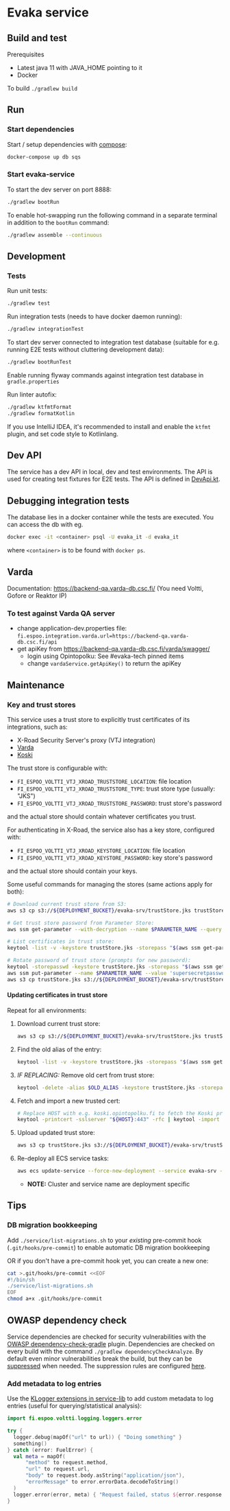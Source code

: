 <!--
SPDX-FileCopyrightText: 2017-2020 City of Espoo

SPDX-License-Identifier: LGPL-2.1-or-later
-->

# Evaka service

## Build and test

Prerequisites

- Latest java 11 with JAVA_HOME pointing to it
- Docker

To build `./gradlew build`

## Run

### Start dependencies

Start / setup dependencies with [compose](../compose/README.md):

```sh
docker-compose up db sqs
```

### Start evaka-service

To start the dev server on port 8888:

```sh
./gradlew bootRun
```

To enable hot-swapping run the following command in a separate terminal in addition to the `bootRun` command:

```sh
./gradlew assemble --continuous
```

## Development

### Tests

Run unit tests:

```sh
./gradlew test
```

Run integration tests (needs to have docker daemon running):

```sh
./gradlew integrationTest
```

To start dev server connected to integration test database (suitable for e.g. running E2E tests without cluttering
development data):

```sh
./gradlew bootRunTest
```

Enable running flyway commands against integration test database in `gradle.properties`

Run linter autofix:

```sh
./gradlew ktfmtFormat
./gradlew formatKotlin
```

If you use IntelliJ IDEA, it's recommended to install and enable the `ktfmt`
plugin, and set code style to Kotlinlang.

## Dev API

The service has a dev API in local, dev and test environments.
The API is used for creating test fixtures for E2E tests.
The API is defined in [DevApi.kt](src/main/kotlin/fi/espoo/evaka/shared/dev/DevApi.kt).

## Debugging integration tests

The database lies in a docker container while the tests are executed. You can
access the db with eg.

```sh
docker exec -it <container> psql -U evaka_it -d evaka_it
```

where `<container>` is to be found with `docker ps`.

## Varda

Documentation: <https://backend-qa.varda-db.csc.fi/> (You need Voltti, Gofore or Reaktor IP)

### To test against Varda QA server

- change application-dev.properties file: `fi.espoo.integration.varda.url=https://backend-qa.varda-db.csc.fi/api`
- get apiKey from <https://backend-qa.varda-db.csc.fi/varda/swagger/>
  - login using Opintopolku: See #evaka-tech pinned items
  - change `vardaService.getApiKey()` to return the apiKey

## Maintenance

### Key and trust stores

This service uses a trust store to explicitly trust certificates of its
integrations, such as:

- X-Road Security Server's proxy (VTJ integration)
- [Varda](https://github.com/espoon-voltti/evaka/wiki/Varda-integraatio)
- [Koski](https://github.com/espoon-voltti/evaka/wiki/Koski-integraatio)

The trust store is configurable with:

- `FI_ESPOO_VOLTTI_VTJ_XROAD_TRUSTSTORE_LOCATION`: file location
- `FI_ESPOO_VOLTTI_VTJ_XROAD_TRUSTSTORE_TYPE`: trust store type (usually: "JKS")
- `FI_ESPOO_VOLTTI_VTJ_XROAD_TRUSTSTORE_PASSWORD`: trust store's password

and the actual store should contain whatever certificates you trust.

For authenticating in X-Road, the service also has a key store, configured with:

- `FI_ESPOO_VOLTTI_VTJ_XROAD_KEYSTORE_LOCATION`: file location
- `FI_ESPOO_VOLTTI_VTJ_XROAD_KEYSTORE_PASSWORD`: key store's password

and the actual store should contain your keys.

Some useful commands for managing the stores (same actions apply for both):

```sh
# Download current trust store from S3:
aws s3 cp s3://${DEPLOYMENT_BUCKET}/evaka-srv/trustStore.jks trustStore.jks

# Get trust store password from Parameter Store:
aws ssm get-parameter --with-decryption --name $PARAMETER_NAME --query 'Parameter.Value' --output text

# List certificates in trust store:
keytool -list -v -keystore trustStore.jks -storepass "$(aws ssm get-parameter --with-decryption --name $PARAMETER_NAME --query 'Parameter.Value' --output text)"

# Rotate password of trust store (prompts for new password):
keytool -storepasswd -keystore trustStore.jks -storepass "$(aws ssm get-parameter --with-decryption --name $PARAMETER_NAME --query 'Parameter.Value' --output text)"
aws ssm put-parameter --name $PARAMETER_NAME --value 'supersecretpassword' --type SecureString --overwrite
aws s3 cp trustStore.jks s3://${DEPLOYMENT_BUCKET}/evaka-srv/trustStore.jks
```

#### Updating certificates in trust store

Repeat for all environments:

1. Download current trust store:

    ```sh
    aws s3 cp s3://${DEPLOYMENT_BUCKET}/evaka-srv/trustStore.jks trustStore.jks
    ```

1. Find the old alias of the entry:

    ```sh
    keytool -list -v -keystore trustStore.jks -storepass "$(aws ssm get-parameter --with-decryption --name $PARAMETER_NAME --query 'Parameter.Value' --output text)"
    ```

1. *IF REPLACING:* Remove old cert from trust store:

    ```sh
    keytool -delete -alias $OLD_ALIAS -keystore trustStore.jks -storepass "$(aws ssm get-parameter --with-decryption --name $PARAMETER_NAME --query 'Parameter.Value' --output text)"
    ```

1. Fetch and import a new trusted cert:

    ```sh
    # Replace HOST with e.g. koski.opintopolku.fi to fetch the Koski production cert
    keytool -printcert -sslserver "${HOST}:443" -rfc | keytool -import -noprompt -alias $NEW_ALIAS -keystore trustStore.jks -storepass "$(aws ssm get-parameter --with-decryption --name $PARAMETER_NAME --query 'Parameter.Value' --output text)"
    ```

1. Upload updated trust store:

    ```sh
    aws s3 cp trustStore.jks s3://${DEPLOYMENT_BUCKET}/evaka-srv/trustStore.jks
    ```

1. Re-deploy all ECS service tasks:

    ```sh
    aws ecs update-service --force-new-deployment --service evaka-srv --cluster $CLUSTER_NAME
    ```

    - **NOTE:** Cluster and service name are deployment specific

## Tips

### DB migration bookkeeping

Add `./service/list-migrations.sh` to your _existing_ pre-commit hook (`.git/hooks/pre-commit`) to enable automatic DB migration bookkeeping

OR if you don't have a pre-commit hook yet, you can create a new one:

```sh
cat >.git/hooks/pre-commit <<EOF
#!/bin/sh
./service/list-migrations.sh
EOF
chmod a+x .git/hooks/pre-commit
```

## OWASP dependency check

Service dependencies are checked for security vulnerabilities with
the [OWASP dependency-check-gradle](https://jeremylong.github.io/DependencyCheck/dependency-check-gradle/index.html)
plugin. Dependencies are checked on every build with the command `./gradlew dependencyCheckAnalyze`. By default even
minor vulnerabilities break the build, but they can
be [suppressed](https://jeremylong.github.io/DependencyCheck/general/suppression.html) when needed. The suppression
rules are configured [here](./owasp-suppressions.xml).

### Add metadata to log entries

Use the [KLogger extensions in service-lib](../service-lib/src/main/kotlin/fi/espoo/voltti/logging/loggers/AppMiscLoggers.kt)
to add custom metadata to log entries (useful for querying/statistical analysis):

```kotlin
import fi.espoo.voltti.logging.loggers.error

try {
  logger.debug(mapOf("url" to url)) { "Doing something" }
  something()
} catch (error: FuelError) {
  val meta = mapOf(
      "method" to request.method,
      "url" to request.url,
      "body" to request.body.asString("application/json"),
      "errorMessage" to error.errorData.decodeToString()
  )
  logger.error(error, meta) { "Request failed, status ${error.response.statusCode}" }
}
```

